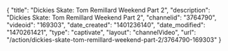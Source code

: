 {
    "title": "Dickies Skate: Tom Remillard Weekend Part 2",
    "description": "Dickies Skate: Tom Remillard Weekend Part 2",
    "channelid": "3764790",
    "videoid": "169303",
    "date_created": "1401236140",
    "date_modified": "1470261421",
    "type": "captivate",
    "layout": "channelVideo",
    "url": "\/action\/dickies-skate-tom-remillard-weekend-part-2\/3764790-169303"
}